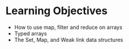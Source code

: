 # Learning Objectives

- How to use map, filter and reduce on arrays
- Typed arrays
- The Set, Map, and Weak link data structures